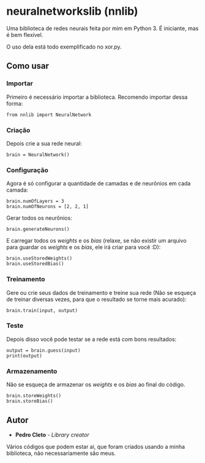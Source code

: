 # neuralnetworkslib (nnlib)
Uma biblioteca de redes neurais feita por mim em Python 3. É iniciante, mas é bem flexível.

O uso dela está todo exemplificado no xor.py.

## Como usar

### Importar

Primeiro é necessário importar a biblioteca. Recomendo importar dessa forma:

```
from nnlib import NeuralNetwork
```

### Criação

Depois crie a sua rede neural:

```
brain = NeuralNetwork()
```

### Configuração

Agora é só configurar a quantidade de camadas e de neurônios em cada camada:

```
brain.numOfLayers = 3
brain.numOfNeurons = [2, 2, 1]
```
Gerar todos os neurônios:

```
brain.generateNeurons()
```

E carregar todos os *weights* e os *bias* (relaxe, se não existir um arquivo para guardar os *weights* e os *bias*, ele irá criar para você :D):

```
brain.useStoredWeights()
brain.useStoredBias()
```

### Treinamento

Gere ou crie seus dados de treinamento e treine sua rede (Não se esqueça de treinar diversas vezes, para que o resultado se torne mais acurado):

```
brain.train(input, output)
```

### Teste

Depois disso você pode testar se a rede está com bons resultados:

```
output = brain.guess(input)
print(output)
```

### Armazenamento

Não se esqueça de armazenar os *weights* e os *bias* ao final do código.

```
brain.storeWeights()
brain.storeBias()
```

## Autor

* **Pedro Cleto** - *Library creator*

Vários códigos que podem estar ai, que foram criados usando a minha biblioteca, não necessariamente são meus.